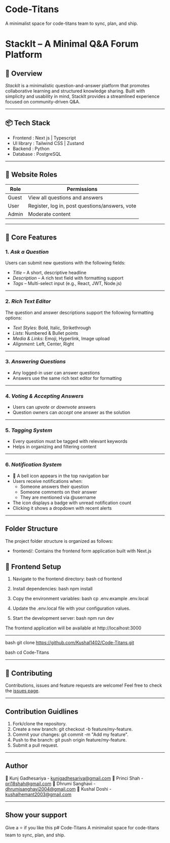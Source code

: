 # Code-Titans
A minimalist space for code-titans team to sync, plan, and ship.
# StackIt – A Minimal Q&A Forum Platform

## 🧩 Overview

*StackIt* is a minimalistic question-and-answer platform that promotes collaborative learning and structured knowledge sharing. Built with simplicity and usability in mind, StackIt provides a streamlined experience focused on community-driven Q&A.

---

## 📦 Tech Stack
- Frontend : Next js | Typescript
- UI library : Tailwind CSS | Zustand
- Backend : Python
- Database : PostgreSQL

---

## 👥 Website Roles

| Role   | Permissions                                             |
|--------|---------------------------------------------------------|
| Guest  | View all questions and answers                          |
| User   | Register, log in, post questions/answers, vote          |
| Admin  | Moderate content                                        |

---

## 🔑 Core Features

### 1. *Ask a Question*
Users can submit new questions with the following fields:
- *Title* – A short, descriptive headline
- *Description* – A rich text field with formatting support
- *Tags* – Multi-select input (e.g., React, JWT, Node.js)

---

### 2. *Rich Text Editor*
The question and answer descriptions support the following formatting options:
- *Text Styles*: Bold, Italic, Strikethrough  
- *Lists*: Numbered & Bullet points  
- *Media & Links*: Emoji, Hyperlink, Image upload  
- *Alignment*: Left, Center, Right

---

### 3. *Answering Questions*
- Any logged-in user can answer questions
- Answers use the same rich text editor for formatting

---

### 4. *Voting & Accepting Answers*
- Users can *upvote* or *downvote* answers
- Question owners can *accept* one answer as the solution

---

### 5. *Tagging System*
- Every question must be tagged with relevant keywords
- Helps in organizing and filtering content

---

### 6. *Notification System*
- 🔔 A bell icon appears in the top navigation bar  
- Users receive notifications when:
  - Someone answers their question
  - Someone comments on their answer
  - They are mentioned via @username
- The icon displays a badge with unread notification count
- Clicking it shows a dropdown with recent alerts

---

## Folder Structure
The project folder structure is organized as follows:

- frontend/: Contains the frontend form application built with Next.js

## 🚀 Frontend Setup

1. Navigate to the frontend directory:
bash
cd frontend


2. Install dependencies:
bash
npm install


3. Copy the environment variables:
bash
cp .env.example .env.local


4. Update the .env.local file with your configuration values.

5. Start the development server:
bash
npm run dev


The frontend application will be available at http://localhost:3000

---

bash
git clone https://github.com/Kushal1402/Code-Titans.git


bash
cd Code-Titans


---

## 🤝 Contributing

Contributions, issues and feature requests are welcome!
Feel free to check the [issues page](https://github.com/Kushal1402/Code-Titans/issues).


---

## Contribution Guidlines
1. Fork/clone the repository.
2. Create a new branch: git checkout -b feature/my-feature.
3. Commit your changes: git commit -m "Add my feature".
4. Push to the branch: git push origin feature/my-feature.
5. Submit a pull request.

---

## Author
👤 Kunj Gadhesariya - kunjgadhesariya@gmail.com
👤 Princi Shah - pri18shah@gmail.com
👤 Dhrumi Sanghavi - dhrumisanghavi2004@gmail.com
👤 Kushal Doshi - kushalhemant2003@gmail.com

---

## Show your support
Give a ⭐ if you like this p# Code-Titans
A minimalist space for code-titans team to sync, plan, and ship.